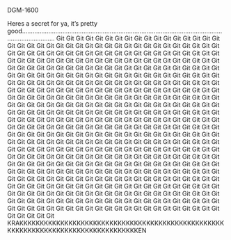DGM-1600

Heres a secret for ya, it’s pretty good……………………………………………………………………………………………………………………………  Git Git Git Git Git Git Git Git Git Git Git Git Git Git Git Git Git Git Git Git Git Git Git Git Git Git Git Git Git Git Git Git Git Git Git Git Git Git Git Git Git Git Git Git Git Git Git Git Git Git Git Git Git Git Git Git Git Git Git Git Git Git Git Git Git Git Git Git Git Git Git Git Git Git Git Git Git Git Git Git Git Git Git Git Git Git Git Git Git Git Git Git Git Git Git Git Git Git Git Git Git Git Git Git Git Git Git Git Git Git Git Git Git Git Git Git Git Git Git Git Git Git Git Git Git Git Git Git Git Git Git Git Git Git Git Git Git Git Git Git Git Git Git Git Git Git Git Git Git Git Git Git Git Git Git Git Git Git Git Git Git Git Git Git Git Git Git Git Git Git Git Git Git Git Git Git Git Git Git Git Git Git Git Git Git Git Git Git Git Git Git Git Git Git Git Git Git Git Git Git Git Git Git Git Git Git Git Git Git Git Git Git Git Git Git Git Git Git Git Git Git Git Git Git Git Git Git Git Git Git Git Git Git Git Git Git Git Git Git Git Git Git Git Git Git Git Git Git Git Git Git Git Git Git Git Git Git Git Git Git Git Git Git Git Git Git Git Git Git Git Git Git Git Git Git Git Git Git Git Git Git Git Git Git Git Git Git Git Git Git Git Git Git Git Git Git Git Git Git Git Git Git Git Git Git Git Git Git Git Git Git Git Git Git Git Git Git Git Git Git Git Git Git Git Git Git Git Git Git Git Git Git Git Git Git Git Git Git Git Git Git Git Git Git Git Git Git Git Git Git Git Git Git Git Git Git Git Git Git Git Git Git Git Git Git Git Git Git Git Git Git Git Git Git Git Git Git Git Git Git Git Git Git Git Git Git Git Git Git Git Git Git Git Git Git Git Git Git Git Git Git Git Git Git Git Git Git Git Git Git Git Git Git Git Git Git Git Git Git Git Git Git Git Git Git Git Git Git Git Git Git Git Git Git Git Git Git Git Git Git Git Git Git Git Git Git Git Git Git Git Git Git Git Git Git Git Git Git Git Git Git Git Git Git Git Git Git Git Git Git Git Git Git Git Git Git Git Git Git Git Git Git Git Git Git Git Git Git Git Git Git Git Git Git Git Git Git Git Git Git Git Git Git Git Git Git Git Git Git Git Git Git Git Git Git Git Git Git Git Git Git Git Git Git Git Git Git Git KRAKKKKKKKKKKKKKKKKKKKKKKKKKKKKKKKKKKKKKKKKKKKKKKKKKKKKKKKKKKKKKKKKKKKKKKKKKKKKKKKKKKEN